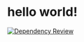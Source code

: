 # hello world!
[![Dependency Review](https://github.com/lifegooesoon/lifegoeson.github.io/actions/workflows/dependency-review.yml/badge.svg)](https://github.com/lifegooesoon/lifegoeson.github.io/actions/workflows/dependency-review.yml)
